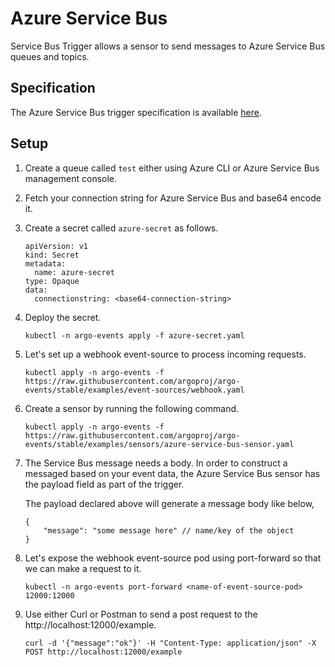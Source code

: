 # Azure Service Bus

Service Bus Trigger allows a sensor to send messages to Azure Service Bus queues and topics.

## Specification

The Azure Service Bus trigger specification is available [here](../../APIs.md#argoproj.io/v1alpha1.AzureServiceBusTrigger).

## Setup

1.  Create a queue called `test` either using Azure CLI or Azure Service Bus management console.

1.  Fetch your connection string for Azure Service Bus and base64 encode it.

1.  Create a secret called `azure-secret` as follows.

        apiVersion: v1
        kind: Secret
        metadata:
          name: azure-secret
        type: Opaque
        data:
          connectionstring: <base64-connection-string>

1.  Deploy the secret.

        kubectl -n argo-events apply -f azure-secret.yaml

1.  Let's set up a webhook event-source to process incoming requests.

        kubectl apply -n argo-events -f https://raw.githubusercontent.com/argoproj/argo-events/stable/examples/event-sources/webhook.yaml

1.  Create a sensor by running the following command.

        kubectl apply -n argo-events -f https://raw.githubusercontent.com/argoproj/argo-events/stable/examples/sensors/azure-service-bus-sensor.yaml

1.  The Service Bus message needs a body. In order to construct a messaged based on your event data, the Azure Service Bus sensor has the payload field as part of the trigger.

    The payload declared above will generate a message body like below,

        {
            "message": "some message here" // name/key of the object
        }

1.  Let's expose the webhook event-source pod using port-forward so that we can make a request to it.

        kubectl -n argo-events port-forward <name-of-event-source-pod> 12000:12000

1.  Use either Curl or Postman to send a post request to the http://localhost:12000/example.

        curl -d '{"message":"ok"}' -H "Content-Type: application/json" -X POST http://localhost:12000/example
